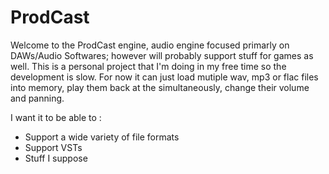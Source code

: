 # ProdCast
Welcome to the ProdCast engine, audio engine focused primarly on DAWs/Audio Softwares; however will probably support stuff for games as well.
This is a personal project that I'm doing in my free time so the development is slow.
For now it can just load mutiple wav, mp3 or flac files into memory, play them back at the simultaneously, change their volume and panning.

I want it to be able to :
- Support a wide variety of file formats
- Support VSTs
- Stuff I suppose
